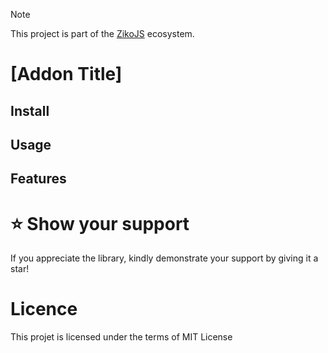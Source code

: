 > [!NOTE]  
> This project is part of the [ZikoJS](https://github.com/zakarialaoui10/ziko.js) ecosystem.

# [Addon Title]

<!-- 
Overview Or Description
Doc
-->

## Install

## Usage

## Features

# ⭐️ Show your support

If you appreciate the library, kindly demonstrate your support by giving it a star!<br>

<!--## Financial support-->

# Licence
This projet is licensed under the terms of MIT License
